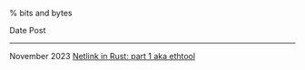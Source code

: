 % bits and bytes

Date                            Post
-----------------               -----------------
November 2023                   [Netlink in Rust: part 1 aka ethtool](netlink.html)
